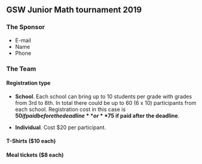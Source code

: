 ## GSW Junior Math tournament 2019

### The Sponsor
* E-mail
* Name
* Phone

### The Team
#### Registration type
* **School**. Each school can bring up to 10 students per grade with grades from 3rd to 8th. In total there could be up to 60 (6 x 10) participants from each school. Registration cost in this case is **$50 if paid before the deadline** or **$75 if paid after the deadline**.

* **Individual**. Cost $20 per participant.

#### T-Shirts ($10 each)
#### Meal tickets ($8 each)